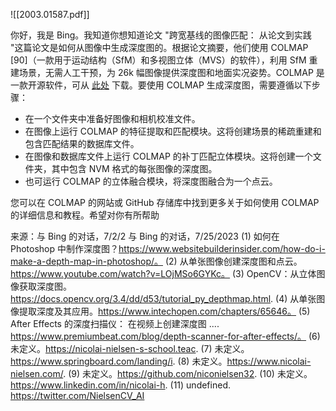 ![[2003.01587.pdf]]

你好，我是 Bing。我知道你想知道论文 "跨宽基线的图像匹配： 从论文到实践 "这篇论文是如何从图像中生成深度图的。根据论文摘要，他们使用 COLMAP [90]（一款用于运动结构（SfM）和多视图立体（MVS）的软件），利用 SfM 重建场景，无需人工干预，为 26k 幅图像提供深度图和地面实况姿势。COLMAP 是一款开源软件，可从 [此处](https://colmap.github.io/) 下载。要使用 COLMAP 生成深度图，需要遵循以下步骤：

- 在一个文件夹中准备好图像和相机校准文件。
- 在图像上运行 COLMAP 的特征提取和匹配模块。这将创建场景的稀疏重建和包含匹配结果的数据库文件。
- 在图像和数据库文件上运行 COLMAP 的补丁匹配立体模块。这将创建一个文件夹，其中包含 NVM 格式的每张图像的深度图。
- 也可运行 COLMAP 的立体融合模块，将深度图融合为一个点云。

您可以在 COLMAP 的网站或 GitHub 存储库中找到更多关于如何使用 COLMAP 的详细信息和教程。希望对你有所帮助

来源：与 Bing 的对话，7/2/2 与 Bing 的对话，7/25/2023
(1) 如何在 Photoshop 中制作深度图？https://www.websitebuilderinsider.com/how-do-i-make-a-depth-map-in-photoshop/。
(2) 从单张图像创建深度图和点云。https://www.youtube.com/watch?v=LOjMSo6GYKc。
(3) OpenCV：从立体图像获取深度图。https://docs.opencv.org/3.4/dd/d53/tutorial_py_depthmap.html.
(4) 从单张图像提取深度及其应用。https://www.intechopen.com/chapters/65646。
(5) After Effects 的深度扫描仪： 在视频上创建深度图 .... https://www.premiumbeat.com/blog/depth-scanner-for-after-effects/。
(6) 未定义。https://nicolai-nielsen-s-school.teac.
(7) 未定义。https://www.springboard.com/landing/i.
(8) 未定义。https://www.nicolai-nielsen.com/.
(9) 未定义。https://github.com/niconielsen32.
(10) 未定义。https://www.linkedin.com/in/nicolai-h.
(11) undefined. https://twitter.com/NielsenCV_AI